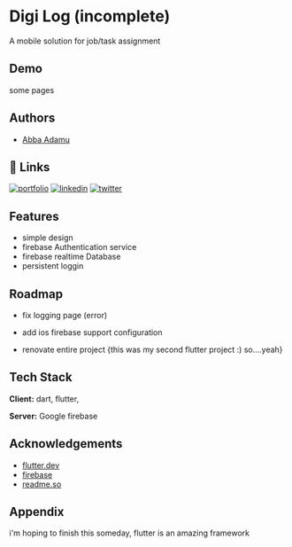 
# Digi Log (incomplete)

A mobile solution for job/task assignment 


## Demo

some pages


  
## Authors

- [Abba Adamu](https://github.com/AdamuAbba)

  
## 🔗 Links
[![portfolio](https://img.shields.io/badge/my_portfolio-000?style=for-the-badge&logo=ko-fi&logoColor=white)](https://katherinempeterson.com/)
[![linkedin](https://img.shields.io/badge/linkedin-0A66C2?style=for-the-badge&logo=linkedin&logoColor=white)](https://www.linkedin.com/in/abba-adamu-365a9b17a/)
[![twitter](https://img.shields.io/badge/twitter-1DA1F2?style=for-the-badge&logo=twitter&logoColor=white)](https://twitter.com/)

  
## Features

- simple design
- firebase Authentication service
- firebase realtime Database
- persistent loggin

  
## Roadmap

- fix logging page (error)

- add ios firebase support configuration
- renovate entire project {this was my second flutter project :) so....yeah}

  
## Tech Stack

**Client:** dart, flutter, 

**Server:** Google firebase

  
## Acknowledgements

 - [flutter.dev](https://flutter.dev/)
 - [firebase](https://firebase.google.com/)
 - [readme.so](https://readme.so/)

  
## Appendix

i'm hoping to finish this someday, flutter is an amazing framework

  